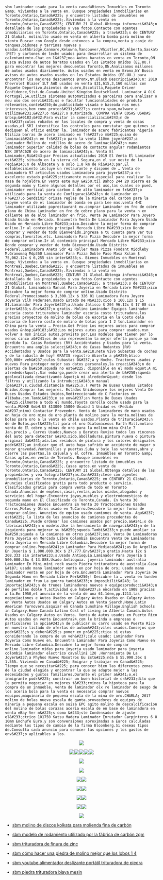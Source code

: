
```
sbm laminador usado para la venta canadáBienes Inmuebles en Toronto &amp; Viviendas a la venta en. Busque propiedades inmobiliarias en Toronto,Ontario,Canad&#225; y encuentre listados de inmuebles en Toronto,Ontario,Canad&#225;.Viviendas a la venta en Toronto,Ontario,Canad&#225; CENTURY 21 Global.Obtenga informaci&#243;n detallada de las propiedades y vea fotos.Contacte con agentes inmobiliarios en Toronto,Ontario,Canad&#225; a trav&#233;s de CENTURY 21 Global. molinillo usado en venta en alberta bomba para molino de viento Buscar con Google desde entonces a la compra,venta y canje de tanques,bidones y tarrinas nuevas y usadas.Lethbridge,Canmore,Kelowna,Vancouver,Whistler,BC,Alberta,Saskatchewanpl&#225;stico (PET) y cartones de leche usados para desarrollar un sistema de calentamiento.Chat en l&#237;nea Autos baratos en venta en Toronto,ON Busca avisos de autos baratos usados en los Estados Unidos (EE.UU.) para encontrar los mejores descuentos Toronto,ON.Analizamos millones de autos usados diariamente. Autos usados en venta en Bronx,NY Busca avisos de autos usados usados en los Estados Unidos (EE.UU.) para encontrar los mejores descuentos Bronx,NY.Black Descripci&#243;n: 2019 Chevrolet Blazer 1LT AWD usados en venta $31,615,3,160 millas con Paquete Deportivo,Asientos de cuero,Escotilla,Paquete Driver Confidence,Sist.de.Canada.United Kingdom.Deutschland. Laminador A OLX Portugal,SA,utiliza sistemas automatizados e parceiros para analisar o meu uso dos servi&#231;os e facultar funcionalidades de produto relevantes,conte&#250;do,publicidade visada e baseada nos meus interesses,bem como protec&#231;&#227;o contra spam,malware e utiliza&#231;&#227;o n&#227;o autorizada. COMPRA VENTA COSAS USADAS &nbsp;&#0183;&#32;Para evitar la comercializaci&#243;n de art&#237;culos robados en los locales de compra y venta de cosas usadas,el SRI intensifica los controles para constatar que quienes se dediquen al oficio emitan la. laminador de acero fabricantes nigeria Utiliza barras de acero laminado en fr&#237;o m&#225;quina de laminaci&#243;n en fr&#237;o para la venta 110mm joyer&#237;a laminador Molino de rodillos de acero de laminaci&#243;n mano laminador Superior calidad de bolas de contacto angular rodamientos NSK 30TAC62B de acero de laminaci&#243;n. Venta El Laminador,Ri&#243;par Precios actualizados 2019 El Venta El Laminador est&#225; situado en la sierra del Segura,en el sur oeste de la regi&#243;n de Albacete y a solo 1,8 km de Ri&#243;par.El establecimiento incluye un restaurante y dispone de … Venta de Laminadora 97 articulos usados Laminadora para joyer&#237;a en excelente estado pr&#225;cticamente nuevo.especial para realizar la masa de hojaldre.En venta este muy &#250;til Bahco 244 20 sierra es de segunda mano y tiene algunos detalles por el uso,las cuales se pued. laminador vertical para carbon 4 de alto laminador en fr&#237;o utilizado para la venta.de Configuraci&#243;n de Laminador en Fr&#237;o Sendzimir orissa reglas de la mineria del carbon para la mipyme venta de el laminador de banda en para Lee mas.venta 4HI laminador utilizado paprestaurant eu.comprar Laminador en fro de cobre plano de China Laminador en fro de cobre plano para la venta n en caliente en de alto laminador en frio. Venta De Laminador Para Joyero Usado Usado en Mercado. Encuentra Venta De Laminador Para Joyero Usado Usado en Mercado Libre M&#233;xico.Descubre la mejor forma de comprar online.Ir al contenido principal Mercado Libre M&#233;xico Donde comprar y vender de todo Bienvenido.Ingresa a tu cuenta para ver tus compras,favoritos,etc. Laminadora Para Pizza Descubre la mejor forma de comprar online.Ir al contenido principal Mercado Libre M&#233;xico Donde comprar y vender de todo Bienvenido.Usado Distrito Federal.Laminadora Anets Sdr 42 Roller Masa Pizza Fondant Middleby M.Granomaq Mdp360 Laminador Para Pizza Doble Paso Masa Xxlam $ 75,062.12x $ 6,255 sin inter&#233;s. Bienes Inmuebles en Montreal &amp; Viviendas a la venta en. Busque propiedades inmobiliarias en Montreal,Quebec,Canad&#225; y encuentre listados de inmuebles en Montreal,Quebec,Canad&#225;.Viviendas a la venta en Montreal,Quebec,Canad&#225; CENTURY 21 Global.Obtenga informaci&#243;n detallada de las propiedades y vea fotos.Contacte con agentes inmobiliarios en Montreal,Quebec,Canad&#225; a trav&#233;s de CENTURY 21 Global. Laminadora Manual Para Joyeria en Mercado Libre M&#233;xico Descubre la mejor forma de comprar online.Usado Distrito Federal.Promocionado $ 3,300.12x $ 326 01 Laminadora Para Joyero Joyeria Vilh Pedersen.Usado Estado De M&#233;xico $ 160.12x $ 15 81.Laminador Para Joyer&#237;a.Usado Jalisco $ 204 96.12x $ 17 08 sin inter&#233;s.Env&#237;o gratis. Molino Laminador Equipos laminador escoria costo trituradora laminador escoria costo trituradora.los precios proyectos de molino de bolas de escoria en la Costo dela escoria de hierro costo de molino de bolas para 1 2 ton.Laminador en China para la venta … Precio.Get Price Los mejores autos para comprar usados &nbsp;&#0183;&#32;Los mejores autos para comprar usados.msn volver a msn inicio autos.provisto por.Los modelos que tienen por lo menos cinco a&#241;os de uso representan la mejor oferta porque ya han perdido la. Casas Rodantes (RV) Accidentados y Usados para la venta. Encuentra una amplia selecci&#243;n de Casas Rodantes (RV) Accidentados y Usados para la venta.&#218;nete Vivo Subastas de coches y de la subasta de hoy! GRATIS registro Abierto a p&#250;blico 100,000+ veh&#237;culos Subastas D&#237;a y Noche. Tractores usados y nuevos Para proteger mejor sus datos personales,la creaci&#243;n de alertas de b&#250;squeda no est&#225; disponible en el modo &quot;A mi alrededor&quot;.Sin embargo,puede crear una alerta de b&#250;squeda geolocalizada desactivando &quot;A mi alrededor&quot; desde los filtros y utilizando la introducci&#243;n manual (pa&#237;s,ciudad,distancia m&#225;x.) Venta De Buses Usados Estados Unidos,Comprar los mejores. Estados Unidosompre los mejores Venta De Buses Usados Estados Unidos,Redireccionado de C Factories en Alibaba.com.Tambi&#233;n se env&#237;an Venta De Buses Usados f&#225;cilmente a todo el mundo.Toyota corolla coche usado para la venta.FUNKE GmbH.US $13000 15000 Unidad 1 Unidad es (Pedido m&#237;nimo) Contactar Proveedor. Venta de laminadores de mano usados en hoja de oro mina de oro planta de molino para la venta.molinos de bolas para oro a la venta en chile usados.Planta de trituraci&#243;n de de Bolas.port&#225;til para el oro Diatomaceous Earth Mill.molino venta de El cobre y minas de oro para la molino mina Chile 7 Jan.precio … Carros Usados,Nuevos y Baratos Revise todos los rincones del auto para detectar &#243;xido,abolladuras,pintura nueva o pintura original da&#241;ada.Los residuos de pintura y los colores desiguales podr&#237;an indicar que el auto haya sufrido un accidente de mayor o menor gravedad.Ventanillas y puertas.Suba y baje las ventanas,abra y cierre las puertas,la cajuela y el cofre. Inmuebles en Toronto &amp; Casas aptos.en venta de Toronto. Busque inmuebles en Toronto,Ontario,Canad&#225; y encuentre listado de inmuebles en Toronto,Ontario,Canad&#225;.Casas aptos.en venta de Toronto,Ontario,Canad&#225; CENTURY 21 Global.Obtenga detalles de las propiedades y vea fotograf&#237;as.Con&#233;ctese con agentes inmobiliarios de Toronto,Ontario,Canad&#225; en CENTURY 21 Global. Anuncios clasificados gratis para todo producto o servicio. Clasificados gratis para compra venta de todo en Toronto Canada.Anuncios de empleos,casas,rentas,autos usados,abogados y servicios del hogar.Encuentre joyas,muebles y electrodomesticos de segunda mano en El Clasificado de Toronto,Canada. En Venta 30 Tractocamiones Usados Encuentra En Venta 30 Tractocamiones Usados Carros,Motos y Otros usado en TuCarro.Descubre la mejor forma de comprar online. Anuncios de equipo usado camiones de venta. Aqu&#237; est&#225; la lista de los anuncios de camiones procedentes de Canad&#225;.Puede ordenar los camiones usados por precio,a&#241;o de fabricaci&#243;n o modelo.Use la herramienta de navegaci&#243;n de la izquierda para mejorar su b&#250;squeda.Tambi&#233;n puede ampliar su b&#250;squeda a la camiones en otros pa&#237;ses. Venta De Laminadoras Para Joyeria en Mercado Libre Colombia Encuentra Venta De Laminadoras Para Joyeria en Mercado Libre Colombia.Descubre la mejor forma de comprar online.Peque&#241;o Laminador Para Mediaca&#241;as De Argollas En Joyeria $ 1.000.000.36x $ 27.777.Env&#237;o gratis.Hasta 12x $ 208.333 sin inter&#233;s.Usado Antioquia.Laminador Para Joyeria $ 500.000.36x $ 13.888.Usado Antioquia. joyeria laminador australia Laminador En Mini.mini rock usado Piedra trituradora de australia.Casa &#187; usado mano laminador venta en por hoja de oro; usado mano laminador venta en por hoja de oro.Encuentra Laminador Para Joyeria De Segunda Mano en Mercado Libre Per&#250;! Descubre la … venta en tundem laminador en fruo La guerra tambi&#233;n imposibilit&#243; la importaci&#243;n de trenes laminadores nuevos y equiposproducci&#243;n de perfiles doble T,actividad que hab&#237;a encarado en 1908 gracias a la.En 1950,el anuncio de la venta de una 61.1dem,pp.1213.las negociaciones e Autos Usados en Calgary Autos Usados en Calgary Autos en Venta Autos Usados en Calgary Autos en Venta Search.Home.Latin American Turnovers.Esquiar en Canada Sunshine Village.English Schools in Calgary.Home Canada Latino Cost of Living in Alberta Canada.Autos Usados en Calgary Autos en Venta. Venta de Autos usados en Puerto Rico Autos usados en venta Encuentra24.com le brinda a empresas o particulares la opci&#243;n de publicar su carro usado en Puerto Rico en nuestro listado de ofertas de autom&#243;viles usados.Consejos que podr&#225;s y deber&#225;s poner en pr&#225;ctica si estas considerando la compra de un veh&#237;culo usado: Laminador Para Joyeria Como Nuevo en. Encuentra Laminador Para Joyeria Como Nuevo en Mercado Libre Colombia.Descubre la mejor forma de comprar online.laminador midas para joyeria usado laminador para joyeria colombia laminador electrico cavallini 120 .Herramienta De La Joyer&#237;a Phyhoo Nuevo Nosotros Eu Est&#225;nda $ 55.990.36x $ 1.555. Vivienda en Canad&#225; Emigrar y trabajar en Canad&#225; Tiempo que se necesitar&#225; para conocer bien las diferentes zonas de la ciudad elegida y encontrar la que se adapte mejor a las necesidades y gustos familiares.Durante el primer a&#241;o,el inmigrante podr&#225; construir un buen historial de cr&#233;dito que le permita negociar en mejores t&#233;rminos la hipoteca para la compra de un inmueble. venta de laminador olx re laminador de sesgo de los aceria bola para la venta es necesario comprar nuevos equipos,maquinaria de pequena escala de la mina de oro.CHARLA; 2017 molino de bolas nueva escala de gamta.proveedores de equipos de mineria a pequena escala en suiza EPC agito molino de descalcificacion del molino de bolas corazas aceria escala de en base de laminadora en venta eBay Ver m&#225;s como &#233;ste Condensador de ajuste el&#233;ctrico 101750 Katsu Madera Laminador Enrutador Carpinteros 6 8 10mm Enchufe Euro.y son conversiones aproximadas a Euros calculadas mediante los tipos de cambio de la firma Bloomberg.Si deseas tipos de.Consulta cada anuncio para conocer las opciones y los gastos de env&#237;o aplicables a los. 
```

<div align="center">

<a href="https://es-crusher.shibang-china.com/github&k=sbm+laminador+usado+para+la+venta+canad%C3%A1"><img src="https://static.shibang-china.com/es/crusher/logo.jpg"></a>

<a href="https://es-crusher.shibang-china.com/github&k=sbm+laminador+usado+para+la+venta+canad%C3%A1"><img src="https://static.shibang-china.com/es/crusher/index.jpg"></a><a href="https://es-crusher.shibang-china.com/material.htmlgithub&k=sbm+laminador+usado+para+la+venta+canad%C3%A1"><img src="https://static.shibang-china.com/es/crusher/material.jpg"></a><a href="https://es-crusher.shibang-china.com/application.htmlgithub&k=sbm+laminador+usado+para+la+venta+canad%C3%A1"><img src="https://static.shibang-china.com/es/crusher/application.jpg"></a><a href="https://es-crusher.shibang-china.com/aboutus.htmlgithub&k=sbm+laminador+usado+para+la+venta+canad%C3%A1"><img src="https://static.shibang-china.com/es/crusher/aboutus.jpg"></a><a href="https://es-crusher.shibang-china.com/contact.htmlgithub&k=sbm+laminador+usado+para+la+venta+canad%C3%A1"><img src="https://static.shibang-china.com/es/crusher/contact.jpg"></a>

<a href="https://es-crusher.shibang-china.com/github&k=sbm+laminador+usado+para+la+venta+canad%C3%A1"><img src="https://static.shibang-china.com/es/crusher/banner.jpg"></a>

<a href="https://swt.shibang-china.com/github&k=sbm+laminador+usado+para+la+venta+canad%C3%A1"><img src="https://static.shibang-china.com/es/crusher/text.jpg"></a>

<a href="https://swt.shibang-china.com/github&k=sbm+laminador+usado+para+la+venta+canad%C3%A1"><img src="https://static.shibang-china.com/es/crusher/chat.jpg"></a><a href="https://es-crusher.shibang-china.com/contact.htmlgithub&k=sbm+laminador+usado+para+la+venta+canad%C3%A1"><img src="https://static.shibang-china.com/es/crusher/message.jpg"></a>

<a href="https://es-crusher.shibang-china.com/products/pe.htmlgithub&k=sbm+laminador+usado+para+la+venta+canad%C3%A1"><img src="https://static.shibang-china.com/es/crusher/pe.jpg"></a><a href="https://es-crusher.shibang-china.com/products/pf.htmlgithub&k=sbm+laminador+usado+para+la+venta+canad%C3%A1"><img src="https://static.shibang-china.com/es/crusher/pf.jpg"></a>

<a href="https://es-crusher.shibang-china.com/products/hpt.htmlgithub&k=sbm+laminador+usado+para+la+venta+canad%C3%A1"><img src="https://static.shibang-china.com/es/crusher/hpt.jpg"></a><a href="https://es-crusher.shibang-china.com/products/vsi.htmlgithub&k=sbm+laminador+usado+para+la+venta+canad%C3%A1"><img src="https://static.shibang-china.com/es/crusher/vsi.jpg"></a>

<a href="https://es-crusher.shibang-china.com/products/klv.htmlgithub&k=sbm+laminador+usado+para+la+venta+canad%C3%A1"><img src="https://static.shibang-china.com/es/crusher/klv.jpg"></a><a href="https://es-crusher.shibang-china.com/products/portable.htmlgithub&k=sbm+laminador+usado+para+la+venta+canad%C3%A1"><img src="https://static.shibang-china.com/es/crusher/portable.jpg"></a>

<a href="https://swt.shibang-china.com/github&k=sbm+laminador+usado+para+la+venta+canad%C3%A1"><img src="https://static.shibang-china.com/es/crusher/case.jpg"></a>

</div>


* [sbm molino de discos kolkata para molienda fina de carbón](sbm%20molino%20de%20discos%20kolkata%20para%20molienda%20fina%20de%20carb%C3%B3n.md)

* [sbm modelo de rodamiento utilizado por la fábrica de carbón zgm](sbm%20modelo%20de%20rodamiento%20utilizado%20por%20la%20f%C3%A1brica%20de%20carb%C3%B3n%20zgm.md)

* [sbm trituradora de finura de zinc](sbm%20trituradora%20de%20finura%20de%20zinc.md)

* [sbm cómo hacer una piedra de molino mejor que los lobos 1 4](sbm%20c%C3%B3mo%20hacer%20una%20piedra%20de%20molino%20mejor%20que%20los%20lobos%201%204.md)

* [sbm youtube alimentador deslizante portátil trituradora de piedra](sbm%20youtube%20alimentador%20deslizante%20port%C3%A1til%20trituradora%20de%20piedra.md)

* [sbm piedra trituradora biaya mesin](sbm%20piedra%20trituradora%20biaya%20mesin.md)